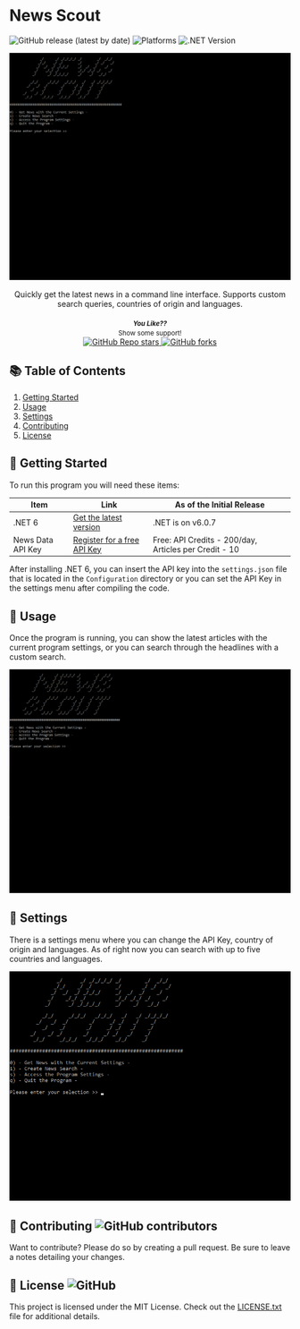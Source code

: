 # News Scout

<div style="display: inline;">
    <img alt="GitHub release (latest by date)" src="https://img.shields.io/github/v/release/zachsanford/NewsScout">
    <img alt="Platforms" src="https://img.shields.io/badge/Platforms-Windows%20%7C%20macOS%20%7C%20Linux-blue">
    <img alt=".NET Version" src="https://img.shields.io/badge/.NET%20Version-.NET%206-blueviolet">
</div>
<br />

![Main-Menu](assets/NewsScout-Main.gif)

<div align="center">
Quickly get the latest news in a command line interface. Supports custom search queries, countries of origin and languages.
<br />
<br />
<small>
    <b><i>You Like??</i></b>
    </br>
    Show some support!
</small>
<br />
<a href="https://github.com/zachsanford/NewsScout">
    <img alt="GitHub Repo stars" src="https://img.shields.io/github/stars/zachsanford/NewsScout?style=social">
</a>
<a href="https://github.com/zachsanford/NewsScout/fork">
    <img alt="GitHub forks" src="https://img.shields.io/github/forks/zachsanford/NewsScout?style=social">
</a>
</div>

## :books: Table of Contents
1. [Getting Started](#getting-started)
2. [Usage](#usage)
3. [Settings](#settings)
4. [Contributing](#contributing)
5. [License](#license)

<a name="getting-started"></a>
## :mega: Getting Started

To run this program you will need these items:

| Item | Link | As of the Initial Release|
| --- | --- | --- |
| .NET 6 | [Get the latest version](https://dotnet.microsoft.com/en-us/download/dotnet/6.0) | .NET is on v6.0.7 |
| News Data API Key | [Register for a free API Key](https://newsdata.io/register) | Free: API Credits - 200/day, Articles per Credit - 10 |

After installing .NET 6, you can insert the API key into the `settings.json` file that is located in the `Configuration` directory or you can set the API Key in the settings menu after compiling the code.

<a name="usage"></a>
## :book: Usage

Once the program is running, you can show the latest articles with the current program settings, or you can search through the headlines with a custom search.

![Search](assets/NewsScout-Search.gif)

<a name="settings"></a>
## :wrench: Settings

There is a settings menu where you can change the API Key, country of origin and languages. As of right now you can search with up to five countries and languages.

![Settings](assets/NewsScout-Settings.gif)

<a name="contributing"><a/>
## :construction: Contributing <img alt="GitHub contributors" src="https://img.shields.io/github/contributors/zachsanford/NewsScout">

Want to contribute? Please do so by creating a pull request. Be sure to leave a notes detailing your changes.

<a name="license"><a/>
## :page_with_curl: License <img alt="GitHub" src="https://img.shields.io/github/license/zachsanford/NewsScout">

This project is licensed under the MIT License. Check out the [LICENSE.txt](https://github.com/zachsanford/NewsScout/blob/master/LICENSE.txt) file for additional details.
